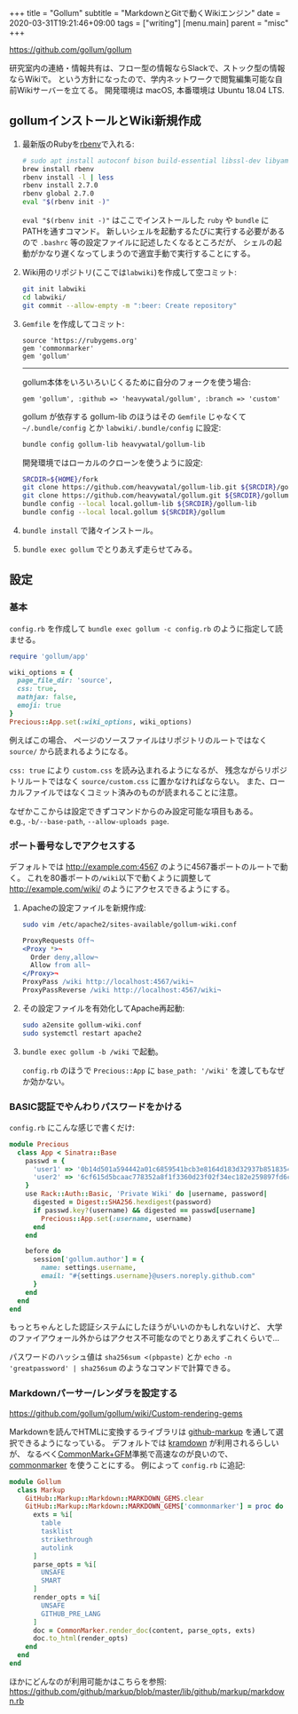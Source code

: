 +++
title = "Gollum"
subtitle = "MarkdownとGitで動くWikiエンジン"
date = 2020-03-31T19:21:46+09:00
tags = ["writing"]
[menu.main]
  parent = "misc"
+++

https://github.com/gollum/gollum

研究室内の連絡・情報共有は、フロー型の情報ならSlackで、ストック型の情報ならWikiで。
という方針になったので、学内ネットワークで閲覧編集可能な自前Wikiサーバーを立てる。
開発環境は macOS, 本番環境は Ubuntu 18.04 LTS.

## gollumインストールとWiki新規作成

1.  最新版のRubyを[rbenv](https://github.com/rbenv/ruby-build/wiki)で入れる:

    ```sh
    # sudo apt install autoconf bison build-essential libssl-dev libyaml-dev libreadline-dev zlib1g-dev libncurses5-dev libffi-dev libgdbm6 libgdbm-dev
    brew install rbenv
    rbenv install -l | less
    rbenv install 2.7.0
    rbenv global 2.7.0
    eval "$(rbenv init -)"
    ```

    `eval "$(rbenv init -)"`
    はここでインストールした `ruby` や `bundle` にPATHを通すコマンド。
    新しいシェルを起動するたびに実行する必要があるので
    `.bashrc` 等の設定ファイルに記述したくなるところだが、
    シェルの起動がかなり遅くなってしまうので適宜手動で実行することにする。

1.  Wiki用のリポジトリ(ここでは`labwiki`)を作成して空コミット:

    ```sh
    git init labwiki
    cd labwiki/
    git commit --allow-empty -m ":beer: Create repository"
    ```

1.  `Gemfile` を作成してコミット:

    ```gemfile
    source 'https://rubygems.org'
    gem 'commonmarker'
    gem 'gollum'
    ```

    ---

    gollum本体をいろいろいじくるために自分のフォークを使う場合:

    ```gemfile
    gem 'gollum', :github => 'heavywatal/gollum', :branch => 'custom'
    ```

    gollum が依存する gollum-lib のほうはその `Gemfile` じゃなくて
    `~/.bundle/config` とか `labwiki/.bundle/config` に設定:

    ```sh
    bundle config gollum-lib heavywatal/gollum-lib
    ```

    開発環境ではローカルのクローンを使うように設定:

    ```sh
    SRCDIR=${HOME}/fork
    git clone https://github.com/heavywatal/gollum-lib.git ${SRCDIR}/gollum-lib
    git clone https://github.com/heavywatal/gollum.git ${SRCDIR}/gollum -b custom
    bundle config --local local.gollum-lib ${SRCDIR}/gollum-lib
    bundle config --local local.gollum ${SRCDIR}/gollum
    ```

1.  `bundle install` で諸々インストール。

1.  `bundle exec gollum` でとりあえず走らせてみる。


## 設定

### 基本

`config.rb` を作成して
`bundle exec gollum -c config.rb`
のように指定して読ませる。

```ruby
require 'gollum/app'

wiki_options = {
  page_file_dir: 'source',
  css: true,
  mathjax: false,
  emoji: true
}
Precious::App.set(:wiki_options, wiki_options)
```

例えばこの場合、
ページのソースファイルはリポジトリのルートではなく `source/` から読まれるようになる。

`css: true` により `custom.css` を読み込まれるようになるが、
残念ながらリポジトリルートではなく `source/custom.css` に置かなければならない。
また、ローカルファイルではなくコミット済みのものが読まれることに注意。

なぜかここからは設定できずコマンドからのみ設定可能な項目もある。<br>
e.g., `-b/--base-path`, `--allow-uploads page`.


### ポート番号なしでアクセスする

デフォルトでは <http://example.com:4567> のように4567番ポートのルートで動く。
これを80番ポートの`/wiki`以下で動くように調整して
http://example.com/wiki/ のようにアクセスできるようにする。

1.  Apacheの設定ファイルを新規作成:

    ```sh
    sudo vim /etc/apache2/sites-available/gollum-wiki.conf
    ```

    ```apache
    ProxyRequests Off¬
    <Proxy *>¬
      Order deny,allow¬
      Allow from all¬
    </Proxy>¬
    ProxyPass /wiki http://localhost:4567/wiki¬
    ProxyPassReverse /wiki http://localhost:4567/wiki¬
    ```

1.  その設定ファイルを有効化してApache再起動:

    ```sh
    sudo a2ensite gollum-wiki.conf
    sudo systemctl restart apache2
    ```

1.  `bundle exec gollum -b /wiki` で起動。

    `config.rb` のほうで `Precious::App` に
    `base_path: '/wiki'` を渡してもなぜか効かない。


### BASIC認証でやんわりパスワードをかける

`config.rb` にこんな感じで書くだけ:

```ruby
module Precious
  class App < Sinatra::Base
    passwd = {
      'user1' => '0b14d501a594442a01c6859541bcb3e8164d183d32937b851835442f69d5c94e',
      'user2' => '6cf615d5bcaac778352a8f1f3360d23f02f34ec182e259897fd6ce485d7870d4'
    }
    use Rack::Auth::Basic, 'Private Wiki' do |username, password|
      digested = Digest::SHA256.hexdigest(password)
      if passwd.key?(username) && digested == passwd[username]
        Precious::App.set(:username, username)
      end
    end

    before do
      session['gollum.author'] = {
        name: settings.username,
        email: "#{settings.username}@users.noreply.github.com"
      }
    end
  end
end
```

もっとちゃんとした認証システムにしたほうがいいのかもしれないけど、
大学のファイアウォール外からはアクセス不可能なのでとりあえずこれくらいで...

パスワードのハッシュ値は
`sha256sum <(pbpaste)`
とか
`echo -n 'greatpassword' | sha256sum`
のようなコマンドで計算できる。


### Markdownパーサー/レンダラを設定する

https://github.com/gollum/gollum/wiki/Custom-rendering-gems

Markdownを読んでHTMLに変換するライブラリは
[github-markup](https://github.com/github/markup)
を通して選択できるようになっている。
デフォルトでは
[kramdown](https://kramdown.gettalong.org/)
が利用されるらしいが、
なるべく[CommonMark+GFM](https://github.github.com/gfm/)準拠で高速なのが良いので、
[commonmarker](https://github.com/gjtorikian/commonmarker)
を使うことにする。
例によって `config.rb` に追記:

```ruby
module Gollum
  class Markup
    GitHub::Markup::Markdown::MARKDOWN_GEMS.clear
    GitHub::Markup::Markdown::MARKDOWN_GEMS['commonmarker'] = proc do |content|
      exts = %i[
        table
        tasklist
        strikethrough
        autolink
      ]
      parse_opts = %i[
        UNSAFE
        SMART
      ]
      render_opts = %i[
        UNSAFE
        GITHUB_PRE_LANG
      ]
      doc = CommonMarker.render_doc(content, parse_opts, exts)
      doc.to_html(render_opts)
    end
  end
end
```

ほかにどんなのが利用可能かはこちらを参照:
https://github.com/github/markup/blob/master/lib/github/markup/markdown.rb
